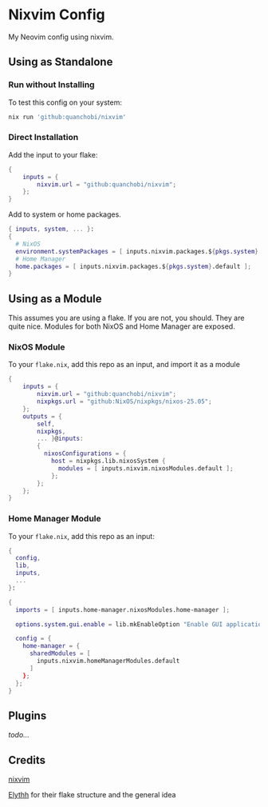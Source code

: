 # Nixvim Config

My Neovim config using nixvim.

## Using as Standalone

### Run without Installing

To test this config on your system:

```sh
nix run 'github:quanchobi/nixvim'
```

### Direct Installation

Add the input to your flake:

```nix
{
    inputs = {
        nixvim.url = "github:quanchobi/nixvim";
    };
}
```

Add to system or home packages.

```nix
{ inputs, system, ... }:
{
  # NixOS
  environment.systemPackages = [ inputs.nixvim.packages.${pkgs.system}.default ];
  # Home Manager
  home.packages = [ inputs.nixvim.packages.${pkgs.system}.default ];
}
```

## Using as a Module

This assumes you are using a flake. If you are not, you should. They are quite nice. Modules for both NixOS and Home Manager are exposed.

### NixOS Module

To your `flake.nix`, add this repo as an input, and import it as a module

```nix
{
    inputs = {
        nixvim.url = "github:quanchobi/nixvim";
        nixpkgs.url = "github:NixOS/nixpkgs/nixos-25.05";
    };
    outputs = { 
        self, 
        nixpkgs,
        ... }@inputs:
        {
          nixosConfigurations = {
            host = nixpkgs.lib.nixosSystem {
              modules = [ inputs.nixvim.nixosModules.default ];
            };
        };
    };
}
```

### Home Manager Module

To your `flake.nix`, add this repo as an input:

```nix
{
  config,
  lib,
  inputs,
  ...
}:

{
  imports = [ inputs.home-manager.nixosModules.home-manager ];

  options.system.gui.enable = lib.mkEnableOption "Enable GUI applications";

  config = {
    home-manager = {
      sharedModules = [
        inputs.nixvim.homeManagerModules.default
      ]
    };
  };
}
```

## Plugins

_todo..._

## Credits

[nixvim](https://github.com/nix-community/nixvim)

[Elythh](https://github.com/elythh/nixvim) for their flake structure and the general idea
